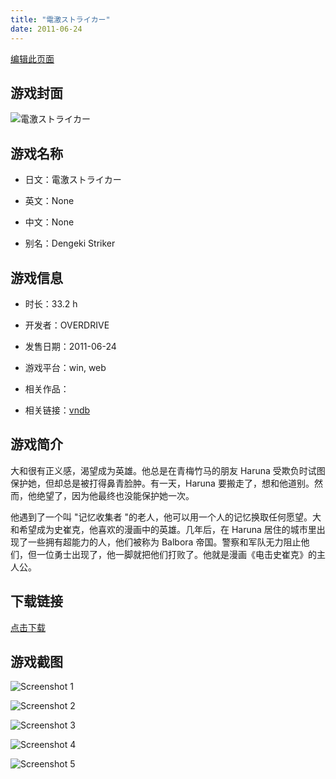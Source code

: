 ```yaml
---
title: "電激ストライカー"
date: 2011-06-24
---
```

[编辑此页面](https://github.com/ACG-3/ADV3-source/blob/main/source/_posts/games/%E9%9B%BB%E6%BF%80%E3%82%B9%E3%83%88%E3%83%A9%E3%82%A4%E3%82%AB%E3%83%BC.md)

## 游戏封面

![電激ストライカー](https%3A//pan.timero.xyz/onedrive/img_lib_001/%E9%9B%BB%E6%BF%80%E3%82%B9%E3%83%88%E3%83%A9%E3%82%A4%E3%82%AB%E3%83%BC_cover.avif)


## 游戏名称

- 日文：電激ストライカー
- 英文：None
- 中文：None

- 别名：Dengeki Striker


## 游戏信息

- 时长：33.2 h
- 开发者：OVERDRIVE
- 发售日期：2011-06-24
- 游戏平台：win, web
- 相关作品：

- 相关链接：[vndb](https://vndb.org/v2375)


## 游戏简介

大和很有正义感，渴望成为英雄。他总是在青梅竹马的朋友 Haruna 受欺负时试图保护她，但却总是被打得鼻青脸肿。有一天，Haruna 要搬走了，想和他道别。然而，他绝望了，因为他最终也没能保护她一次。

他遇到了一个叫 "记忆收集者 "的老人，他可以用一个人的记忆换取任何愿望。大和希望成为史崔克，他喜欢的漫画中的英雄。几年后，在 Haruna 居住的城市里出现了一些拥有超能力的人，他们被称为 Balbora 帝国。警察和军队无力阻止他们，但一位勇士出现了，他一脚就把他们打败了。他就是漫画《电击史崔克》的主人公。




## 下载链接

[点击下载](https://pan.timero.xyz/onedrive/adv_lib_001/%E9%9B%BB%E6%BF%80%E3%82%B9%E3%83%88%E3%83%A9%E3%82%A4%E3%82%AB%E3%83%BC)


## 游戏截图


![Screenshot 1](https%3A//pan.timero.xyz/onedrive/img_lib_001/%E9%9B%BB%E6%BF%80%E3%82%B9%E3%83%88%E3%83%A9%E3%82%A4%E3%82%AB%E3%83%BC_Screenshot_1.avif)

![Screenshot 2](https%3A//pan.timero.xyz/onedrive/img_lib_001/%E9%9B%BB%E6%BF%80%E3%82%B9%E3%83%88%E3%83%A9%E3%82%A4%E3%82%AB%E3%83%BC_Screenshot_2.avif)

![Screenshot 3](https%3A//pan.timero.xyz/onedrive/img_lib_001/%E9%9B%BB%E6%BF%80%E3%82%B9%E3%83%88%E3%83%A9%E3%82%A4%E3%82%AB%E3%83%BC_Screenshot_3.avif)

![Screenshot 4](https%3A//pan.timero.xyz/onedrive/img_lib_001/%E9%9B%BB%E6%BF%80%E3%82%B9%E3%83%88%E3%83%A9%E3%82%A4%E3%82%AB%E3%83%BC_Screenshot_4.avif)

![Screenshot 5](https%3A//pan.timero.xyz/onedrive/img_lib_001/%E9%9B%BB%E6%BF%80%E3%82%B9%E3%83%88%E3%83%A9%E3%82%A4%E3%82%AB%E3%83%BC_Screenshot_5.avif)

